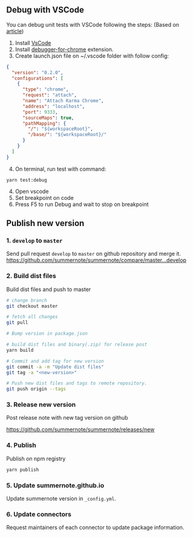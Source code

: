 ## Debug with VSCode

You can debug unit tests with VSCode following the steps:
(Based on [article](http://blog.mlewandowski.com/Debugging-Karma-tests-with-VSCode.html))

1. Install [VsCode](https://code.visualstudio.com/docs/setup/setup-overview)
2. Install [debugger-for-chrome](https://marketplace.visualstudio.com/items?itemName=msjsdiag.debugger-for-chrome)
   extension.
3. Create launch.json file on ~/.vscode folder with follow config:

```json
{
  "version": "0.2.0",
  "configurations": [
    {
      "type": "chrome",
      "request": "attach",
      "name": "Attach Karma Chrome",
      "address": "localhost",
      "port": 9333,
      "sourceMaps": true,
      "pathMapping": {
        "/": "${workspaceRoot}",
        "/base/": "${workspaceRoot}/"
      }
    }
  ]
}
```

4. On terminal, run test with command:

```
yarn test:debug
```

4. Open vscode
5. Set breakpoint on code
6. Press F5 to run Debug and wait to stop on breakpoint

## Publish new version

### 1. `develop` to `master`

Send pull request `develop` to `master` on github repository and merge it.
https://github.com/summernote/summernote/compare/master...develop

### 2. Build dist files

Build dist files and push to master

```bash
# change branch
git checkout master

# fetch all changes
git pull

# Bump version in package.json

# build dist files and binary(.zip) for release post
yarn build

# Commit and add tag for new version
git commit -a -m "Update dist files"
git tag -a "<new-version>"

# Push new dist files and tags to remote repository.
git push origin --tags
```

### 3. Release new version

Post release note with new tag version on github

https://github.com/summernote/summernote/releases/new

### 4. Publish

Publish on npm registry

```bash
yarn publish
```

### 5. Update summernote.github.io

Update summernote version in `_config.yml`.

### 6. Update connectors

Request maintainers of each connector to update package information.

